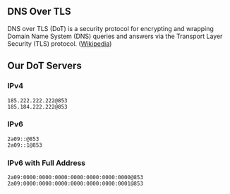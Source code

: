 ## DNS Over TLS

DNS over TLS (DoT) is a security protocol for encrypting and wrapping Domain Name System (DNS) queries and answers via the Transport Layer Security (TLS) protocol. ([Wikipedia](https://en.wikipedia.org/wiki/DNS_over_TLS))

## Our DoT Servers

### IPv4

```
185.222.222.222@853
185.184.222.222@853
```

### IPv6

```
2a09::@853
2a09::1@853
```

### IPv6 with Full Address

```
2a09:0000:0000:0000:0000:0000:0000:0000@853
2a09:0000:0000:0000:0000:0000:0000:0001@853
```
